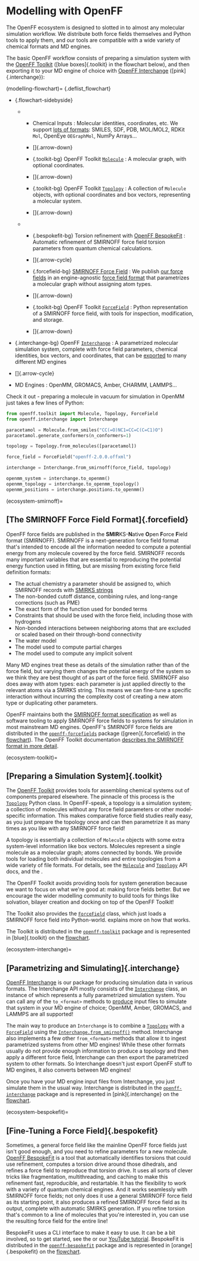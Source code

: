 # Modelling with OpenFF

The OpenFF ecosystem is designed to slotted in to almost any molecular simulation workflow. We distribute both force fields themselves and Python tools to apply them, and our tools are compatible with a wide variety of chemical formats and MD engines. 

The basic OpenFF workflow consists of preparing a simulation system with the [OpenFF Toolkit] ([blue boxes]{.toolkit} in the flowchart below), and then exporting it to your MD engine of choice with [OpenFF Interchange] ([pink]{.interchange}):

(modelling-flowchart)=
{.deflist_flowchart}
- {.flowchart-sidebyside}
  - - Chemical Inputs
      : Molecular identities, coordinates, etc. We support [lots of formats]: SMILES, SDF, PDB, MOL/MOL2, RDKit `Mol`, OpenEye `OEGraphMol`,   NumPy Arrays...
  
    - []{.arrow-down}
  
    - {.toolkit-bg}
      OpenFF Toolkit [`Molecule`]
      : A molecular graph, with optional coordinates.
  
    - []{.arrow-down}
  
    - {.toolkit-bg}
      OpenFF Toolkit [`Topology`]
      : A collection of `Molecule` objects, with optional coordinates and   box vectors, representing a molecular system.
  
    - []{.arrow-down}

  - - {.bespokefit-bg}
      Torsion refinement with [OpenFF BespokeFit]
      : Automatic refinement of SMIRNOFF force field torsion parameters from quantum chemical calculations.
  
    - []{.arrow-cycle}
  
    - {.forcefield-bg}
      [SMIRNOFF Force Field]
      : We publish [our force fields] in an engine-agnostic [force field format] that parametrizes a   molecular graph without assigning atom types.
  
    - []{.arrow-down}
  
    - {.toolkit-bg}
      OpenFF Toolkit [`ForceField`]
      : Python representation of a SMIRNOFF force field, with tools for   inspection, modification, and storage.
  
    - []{.arrow-down}

- {.interchange-bg}
  OpenFF [`Interchange`]
  : A parametrized molecular simulation system, complete with force field parameters, chemical identities, box vectors, and coordinates, that can be [exported] to many different MD engines

- []{.arrow-cycle}

- MD Engines
  : OpenMM, GROMACS, Amber, CHARMM, LAMMPS...

[OpenFF Toolkit]: https://docs.openforcefield.org/projects/toolkit
[OpenFF Interchange]: https://docs.openforcefield.org/projects/interchange
[NumPy arrays]: numpy.array
[`Molecule`]: openff.toolkit.topology.Molecule
[`Topology`]: openff.toolkit.topology.Topology
[`ForceField`]: openff.toolkit.typing.engines.smirnoff.ForceField
[`Interchange`]: openff.interchange.Interchange
[lots of formats]: inv:openff.toolkit#users/molecule_cookbook
[OpenFF BespokeFit]: inv:openff.bespokefit#index
[SMIRNOFF Force Field]: ecosystem-smirnoff
[our force fields]: https://github.com/openforcefield/openff-forcefields
[force field format]: https://openforcefield.github.io/standards/standards/smirnoff/
[exported]: inv:openff.interchange#using/output

Check it out - preparing a molecule in vacuum for simulation in OpenMM just takes a few lines of Python:

```python
from openff.toolkit import Molecule, Topology, ForceField
from openff.interchange import Interchange

paracetamol = Molecule.from_smiles("CC(=O)NC1=CC=C(C=C1)O")
paracetamol.generate_conformers(n_conformers=1)

topology = Topology.from_molecules([paracetamol])

force_field = ForceField("openff-2.0.0.offxml")

interchange = Interchange.from_smirnoff(force_field, topology)

openmm_system = interchange.to_openmm()
openmm_topology = interchange.to_openmm_topology()
openmm_positions = interchange.positions.to_openmm()
```

(ecosystem-smirnoff)=
## [The SMIRNOFF Force Field Format]{.forcefield}

OpenFF force fields are published in the **SMIR**KS-**N**ative **O**pen **F**orce **F**ield format (SMIRNOFF). SMIRNOFF is a next-generation force field format that's intended to encode all the information needed to compute a potential energy from any molecule covered by the force field. SMIRNOFF records many important variables that are essential to reproducing the potential energy function used in fitting, but are missing from existing force field definition formats:

- The actual chemistry a parameter should be assigned to, which SMIRNOFF records with [SMIRKS strings]
- The non-bonded cutoff distance, combining rules, and long-range corrections (such as PME)
- The exact form of the function used for bonded terms
- Constraints that should be used with the force field, including those with hydrogens
- Non-bonded interactions between neighboring atoms that are excluded or scaled based on their through-bond connectivity
- The water model
- The model used to compute partial charges
- The model used to compute any implicit solvent

Many MD engines treat these as details of the simulation rather than of the force field, but varying them changes the potential energy of the system so we think they are best thought of as part of the force field. SMIRNOFF also does away with atom types: each parameter is just applied directly to the relevant atoms via a SMIRKS string. This means we can fine-tune a specific interaction without incurring the complexity cost of creating a new atom type or duplicating other parameters.

OpenFF maintains both the [SMIRNOFF format specification] as well as software tooling to apply SMIRNOFF force fields to systems for simulation in most mainstream MD engines. OpenFF's SMIRNOFF force fields are distributed in the [`openff-forcefields`] package ([green]{.forcefield} in the [flowchart]). The OpenFF Toolkit documentation [describes the SMIRNOFF format in more detail](inv:openff.toolkit#users/smirnoff).

[SMIRKS strings]: https://www.daylight.com/dayhtml/doc/theory/theory.smirks.html
[SMIRNOFF format specification]: https://openforcefield.github.io/standards/standards/smirnoff/
[flowchart]: modelling-flowchart
[`openff-forcefields`]: https://github.com/openforcefield/openff-forcefields

(ecosystem-toolkit)=
## [Preparing a Simulation System]{.toolkit}

The [OpenFF Toolkit] provides tools for assembling chemical systems out of components prepared elsewhere. The pinnacle of this process is the [`Topology`] Python class. In OpenFF-speak, a topology is a simulation system; a collection of molecules without any force field parameters or other model-specific information. This makes comparative force field studies really easy, as you just prepare the topology once and can then parametrize it as many times as you like with any SMIRNOFF force field!

A topology is essentially a collection of `Molecule` objects with some extra system-level information like box vectors. Molecules represent a single molecule as a molecular graph; atoms connected by bonds. We provide tools for loading both individual molecules and entire topologies from a wide variety of file formats. For details, see the [`Molecule`] and [`Topology`] API docs, and the [](inv:openff.toolkit#users/molecule_cookbook).

The OpenFF Toolkit avoids providing tools for system generation because we want to focus on what we're good at: making force fields better. But we encourage the wider modelling community to build tools for things like solvation, bilayer creation and docking on top of the OpenFF Toolkit!

The Toolkit also provides the [`ForceField`] class, which just loads a SMIRNOFF force field into Python-world. [](ecosystem-interchange) explains more on how that works.

The Toolkit is distributed in the [`openff-toolkit`] package and is represented in [blue]{.toolkit} on the [flowchart].

[`openff-toolkit`]: inv:openff.toolkit:*:doc#installation

(ecosystem-interchange)=
## [Parametrizing and Simulating]{.interchange}

[OpenFF Interchange] is our package for producing simulation data in various formats. The Interchange API mostly consists of the [`Interchange`] class, an instance of which represents a fully parametrized simulation system. You can call any of the `to_<format>` methods to [produce] input files to simulate that system in your MD engine of choice; OpenMM, Amber, GROMACS, and LAMMPS are all supported!

The main way to produce an `Interchange` is to combine a [`Topology`] with a [`ForceField`] using the [`Interchange.from_smirnoff()`] method. Interchange also implements a few other `from_<format>` methods that allow it to ingest parametrized systems from other MD engines! While these other formats usually do not provide enough information to produce a topology and then apply a different force field, Interchange can then export the parametrized system to other formats. So Interchange doesn't just export OpenFF stuff to MD engines, it also converts between MD engines!

Once you have your MD engine input files from Interchange, you just simulate them in the usual way. Interchange is distributed in the [`openff-interchange`] package and is represented in [pink]{.interchange} on the [flowchart].

[`Interchange.from_smirnoff()`]: openff.interchange.Interchange.from_smirnoff
[`openff-interchange`]: inv:openff.interchange:*:doc#installation
[produce]: inv:openff.interchange#using/output

(ecosystem-bespokefit)=
## [Fine-Tuning a Force Field]{.bespokefit}

Sometimes, a general force field like the mainline OpenFF force fields just isn't good enough, and you need to refine parameters for a new molecule. [OpenFF BespokeFit] is a tool that automatically identifies torsions that could use refinement, computes a torsion drive around those dihedrals, and refines a force field to reproduce that torsion drive. It uses all sorts of clever tricks like fragmentation, multithreading, and caching to make this refinement fast, reproducible, and restartable. It has the flexibility to work with a variety of quantum chemical engines. And it works seamlessly with SMIRNOFF force fields; not only does it use a general SMIRNOFF force field as its starting point, it also produces a refined SMIRNOFF force field as its output, complete with automatic SMIRKS generation. If you refine torsion that's common to a line of molecules that you're interested in, you can use the resulting force field for the entire line!

BespokeFit uses a CLI interface to make it easy to use. It can be a bit involved, so to get started, see the [](inv:openff.bespokefit#getting-started/quick-start) or our [YouTube tutorial]. BespokeFit is distributed in the 
[`openff-bespokefit`] package and is represented in [orange]{.bespokefit} on the [flowchart].

[YouTube tutorial]: https://www.youtube.com/watch?v=jI1t7QGir98&t=1s&pp=ygUOb3BlbmZvcmNlZmllbGQ%3D
[`openff-bespokefit`]: inv:openff.bespokefit#getting-started/installation
